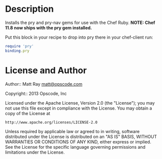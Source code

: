 Description
===========

Installs the pry and pry-nav gems for use with the Chef Ruby. **NOTE: Chef 11.8 now ships with the pry gem installed.**

Put this block in your recipe to drop into pry there in your chef-client run:

```ruby
require 'pry'
binding.pry
```

License and Author
==================

Author:: Matt Ray <matt@opscode.com>

Copyright:: 2013 Opscode, Inc

Licensed under the Apache License, Version 2.0 (the "License");
you may not use this file except in compliance with the License.
You may obtain a copy of the License at

    http://www.apache.org/licenses/LICENSE-2.0

Unless required by applicable law or agreed to in writing, software
distributed under the License is distributed on an "AS IS" BASIS,
WITHOUT WARRANTIES OR CONDITIONS OF ANY KIND, either express or implied.
See the License for the specific language governing permissions and
limitations under the License.
